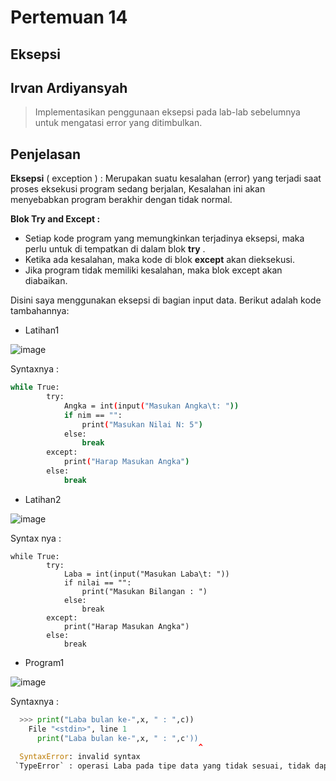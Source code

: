 # Pertemuan 14
## Eksepsi
## Irvan Ardiyansyah

>Implementasikan penggunaan eksepsi pada lab-lab sebelumnya untuk mengatasi error yang ditimbulkan.

## Penjelasan 

**Eksepsi** ( exception ) : Merupakan suatu kesalahan (error) yang terjadi saat proses eksekusi program sedang berjalan, Kesalahan ini akan menyebabkan program berakhir dengan tidak normal.

**Blok Try and Except :**
* Setiap kode program yang memungkinkan terjadinya eksepsi, maka
perlu untuk di tempatkan di dalam blok **try** .
* Ketika ada kesalahan, maka kode di blok **except** akan dieksekusi.
* Jika program tidak memiliki kesalahan, maka blok except
akan diabaikan.

Disini saya menggunakan eksepsi di bagian input data. Berikut adalah kode tambahannya:

- Latihan1

![image](https://user-images.githubusercontent.com/84762007/147787222-6120aa08-d014-4742-9369-b274b30bf2b3.png)

Syntaxnya :

```bash
while True:
        try:
            Angka = int(input("Masukan Angka\t: "))
            if nim == "":
                print("Masukan Nilai N: 5")
            else:
                break
        except:
            print("Harap Masukan Angka")
        else:
            break
```

- Latihan2

![image](https://user-images.githubusercontent.com/84762007/147787270-2f0ac361-572f-4c58-b310-be3d10794b65.png)

Syntax nya :

```     
while True:
        try:
            Laba = int(input("Masukan Laba\t: "))
            if nilai == "":
                print("Masukan Bilangan : ")
            else:
                break
        except:
            print("Harap Masukan Angka")
        else:
            break
```
- Program1

![image](https://user-images.githubusercontent.com/84762007/147787467-b0d449a0-c4f3-48bd-83e7-88cd34fd1f95.png)

Syntaxnya :

```python
  >>> print("Laba bulan ke-",x, " : ",c))
    File "<stdin>", line 1
      print("Laba bulan ke-",x, " : ",c'))
                                          ^
  SyntaxError: invalid syntax
 `TypeError` : operasi Laba pada tipe data yang tidak sesuai, tidak dapat melakukan operasi penjumlahan antara _integer_ dengan _string_
